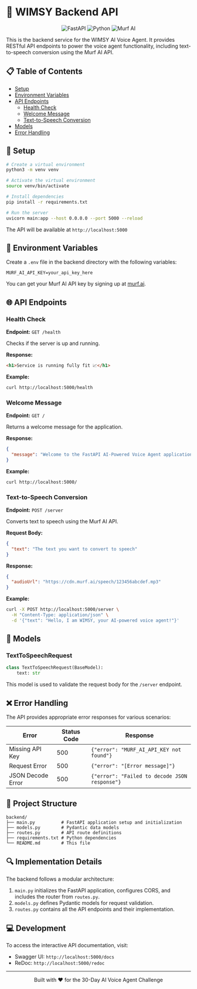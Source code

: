 # 🚀 WIMSY Backend API

<div align="center">
  <img src="https://img.shields.io/badge/Framework-FastAPI-009688?style=for-the-badge&logo=fastapi" alt="FastAPI"/>
  <img src="https://img.shields.io/badge/Python-3.8+-3776AB?style=for-the-badge&logo=python&logoColor=white" alt="Python"/>
  <img src="https://img.shields.io/badge/TTS-Murf_AI-FF6B6B?style=for-the-badge" alt="Murf AI"/>
</div>

This is the backend service for the WIMSY AI Voice Agent. It provides RESTful API endpoints to power the voice agent functionality, including text-to-speech conversion using the Murf AI API.

## 📋 Table of Contents

- [Setup](#-setup)
- [Environment Variables](#-environment-variables)
- [API Endpoints](#-api-endpoints)
  - [Health Check](#health-check)
  - [Welcome Message](#welcome-message)
  - [Text-to-Speech Conversion](#text-to-speech-conversion)
- [Models](#-models)
- [Error Handling](#-error-handling)

## 🔧 Setup

```bash
# Create a virtual environment
python3 -m venv venv

# Activate the virtual environment
source venv/bin/activate

# Install dependencies
pip install -r requirements.txt

# Run the server
uvicorn main:app --host 0.0.0.0 --port 5000 --reload
```

The API will be available at `http://localhost:5000`

## 🔐 Environment Variables

Create a `.env` file in the backend directory with the following variables:

```
MURF_AI_API_KEY=your_api_key_here
```

You can get your Murf AI API key by signing up at [murf.ai](https://murf.ai).

## 🌐 API Endpoints

### Health Check

**Endpoint:** `GET /health`

Checks if the server is up and running.

**Response:**
```html
<h1>Service is running fully fit 📈</h1>
```

**Example:**
```bash
curl http://localhost:5000/health
```

### Welcome Message

**Endpoint:** `GET /`

Returns a welcome message for the application.

**Response:**
```json
{
  "message": "Welcome to the FastAPI AI-Powered Voice Agent application!"
}
```

**Example:**
```bash
curl http://localhost:5000/
```

### Text-to-Speech Conversion

**Endpoint:** `POST /server`

Converts text to speech using the Murf AI API.

**Request Body:**
```json
{
  "text": "The text you want to convert to speech"
}
```

**Response:**
```json
{
  "audioUrl": "https://cdn.murf.ai/speech/123456abcdef.mp3"
}
```

**Example:**
```bash
curl -X POST http://localhost:5000/server \
  -H "Content-Type: application/json" \
  -d '{"text": "Hello, I am WIMSY, your AI-powered voice agent!"}'
```

## 📝 Models

### TextToSpeechRequest

```python
class TextToSpeechRequest(BaseModel):
    text: str
```

This model is used to validate the request body for the `/server` endpoint.

## ❌ Error Handling

The API provides appropriate error responses for various scenarios:

| Error | Status Code | Response |
|-------|-------------|----------|
| Missing API Key | 500 | `{"error": "MURF_AI_API_KEY not found"}` |
| Request Error | 500 | `{"error": "[Error message]"}` |
| JSON Decode Error | 500 | `{"error": "Failed to decode JSON response"}` |

## 🧩 Project Structure

```
backend/
├── main.py          # FastAPI application setup and initialization
├── models.py        # Pydantic data models
├── routes.py        # API route definitions
├── requirements.txt # Python dependencies
└── README.md        # This file
```

## 🔍 Implementation Details

The backend follows a modular architecture:

1. `main.py` initializes the FastAPI application, configures CORS, and includes the router from `routes.py`.
2. `models.py` defines Pydantic models for request validation.
3. `routes.py` contains all the API endpoints and their implementation.

## 💻 Development

To access the interactive API documentation, visit:
- Swagger UI: `http://localhost:5000/docs`
- ReDoc: `http://localhost:5000/redoc`

---

<div align="center">
  <p>Built with ❤️ for the 30-Day AI Voice Agent Challenge</p>
</div>
